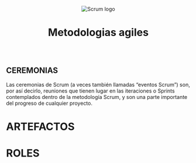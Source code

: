 <p align="center">
  <img src="https://i.postimg.cc/KYMxxVpL/scrum.png" alt="Scrum logo">
</p>
<h1 align="center">Metodologias agiles</h1>
<br>

# <h2>CEREMONIAS</h2>
Las ceremonias de Scrum (a veces también llamadas “eventos Scrum”) son, por así decirlo, 
reuniones que tienen lugar en las iteraciones o Sprints contemplados dentro de la metodología Scrum, 
y son una parte importante del progreso de cualquier proyecto.

# ARTEFACTOS


# ROLES


